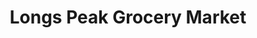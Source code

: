 ---
title: "Longs Peak Grocery Market"
url: /longmont/longs-peak-grocery-market/
shop: supermarket
---